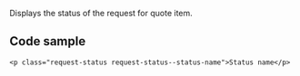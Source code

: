 Displays the status of the request for quote item.

## Code sample

```
<p class="request-status request-status--status-name">Status name</p>
```
